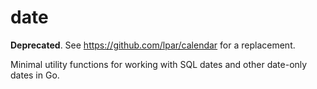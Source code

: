 # date

**Deprecated**. See https://github.com/lpar/calendar for a replacement.

Minimal utility functions for working with SQL dates and other date-only dates in Go.

